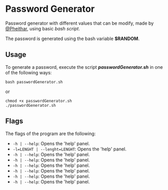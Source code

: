 # Password Generator

Password generator with different values that can be modify, made by [@Pheithar](https://github.com/Pheithar), using basic *bash script*.

The password is generated using the bash variable **$RANDOM**.

## Usage

To generate a password, execute the script ***passwordGenerator.sh*** in one of the following ways:

```
bash passwordGenerator.sh
```
or
```
chmod +x passwordGenerator.sh
./passwordGenerator.sh
```

## Flags

The flags of the program are the following:

* ``` -h | --help ```: Opens the 'help' panel.
* ``` -l=LENGHT | --lenght=LENGHT ```: Opens the 'help' panel.
* ``` -h | --help ```: Opens the 'help' panel.
* ``` -h | --help ```: Opens the 'help' panel.
* ``` -h | --help ```: Opens the 'help' panel.
* ``` -h | --help ```: Opens the 'help' panel.
* ``` -h | --help ```: Opens the 'help' panel.
* ``` -h | --help ```: Opens the 'help' panel.
